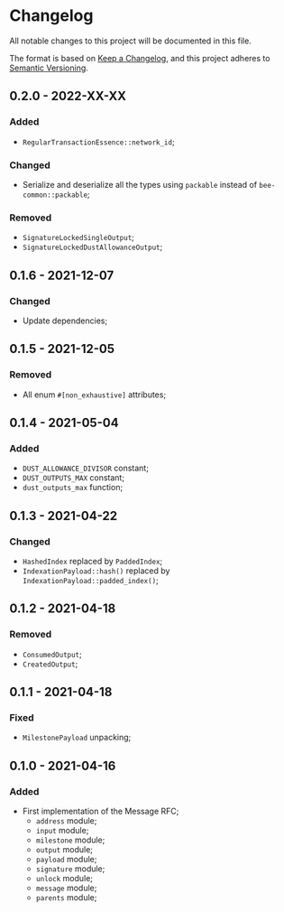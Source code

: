 # Changelog

All notable changes to this project will be documented in this file.

The format is based on [Keep a Changelog](https://keepachangelog.com/en/1.0.0/),
and this project adheres to [Semantic Versioning](https://semver.org/spec/v2.0.0.html).

<!-- ## Unreleased - YYYY-MM-DD

### Added

- Example that counts the number of allocations while scoring PoWs

### Changed

### Deprecated

### Removed

### Fixed

### Security -->

## 0.2.0 - 2022-XX-XX

### Added

- `RegularTransactionEssence::network_id`;

### Changed

 - Serialize and deserialize all the types using `packable` instead of `bee-common::packable`;

### Removed

- `SignatureLockedSingleOutput`;
- `SignatureLockedDustAllowanceOutput`;

## 0.1.6 - 2021-12-07

### Changed

 - Update dependencies;

## 0.1.5 - 2021-12-05

### Removed

- All enum `#[non_exhaustive]` attributes;

## 0.1.4 - 2021-05-04

### Added

- `DUST_ALLOWANCE_DIVISOR` constant;
- `DUST_OUTPUTS_MAX` constant;
- `dust_outputs_max` function;

## 0.1.3 - 2021-04-22

### Changed

- `HashedIndex` replaced by `PaddedIndex`;
- `IndexationPayload::hash()` replaced by `IndexationPayload::padded_index()`;

## 0.1.2 - 2021-04-18

### Removed

- `ConsumedOutput`;
- `CreatedOutput`;

## 0.1.1 - 2021-04-18

### Fixed

- `MilestonePayload` unpacking;

## 0.1.0 - 2021-04-16

### Added

- First implementation of the Message RFC;
  - `address` module;
  - `input` module;
  - `milestone` module;
  - `output` module;
  - `payload` module;
  - `signature` module;
  - `unlock` module;
  - `message` module;
  - `parents` module;

